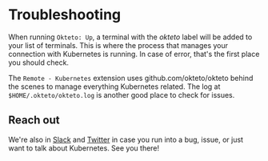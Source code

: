 # Troubleshooting

When running `Okteto: Up`, a terminal with the *okteto* label will be added to your list of terminals. This is where the process that manages your connection with Kubernetes is running. In case of error, that's the first place you should check.

The `Remote - Kubernetes` extension uses github.com/okteto/okteto behind the scenes to manage everything Kubernetes related. The log at `$HOME/.okteto/okteto.log` is another good place to check for issues. 

## Reach out

We're also in [Slack](https://kubernetes.slack.com/messages/CM1QMQGS0/) and [Twitter](https://twitter.com/oktetohq) in case you run into a bug, issue, or just want to talk about Kubernetes. See you there!